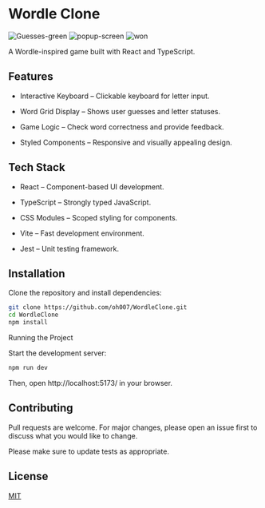 # Wordle Clone


![Guesses-green](https://github.com/user-attachments/assets/36f20049-3ed1-47a0-b276-8be4654b17d7) ![popup-screen](https://github.com/user-attachments/assets/683a3f37-1f56-4ec6-95e8-71ec321d54e3) ![won](https://github.com/user-attachments/assets/b7fecc43-dd66-46be-b9e4-b39423645d3a)


A Wordle-inspired game built with React and TypeScript.

## Features

- Interactive Keyboard – Clickable keyboard for letter input.

- Word Grid Display – Shows user guesses and letter statuses.

- Game Logic – Check word correctness and provide feedback.

- Styled Components – Responsive and visually appealing design.

## Tech Stack

* React – Component-based UI development.

* TypeScript – Strongly typed JavaScript.

* CSS Modules – Scoped styling for components.

* Vite – Fast development environment.

* Jest – Unit testing framework.

## Installation

Clone the repository and install dependencies:
```bash
git clone https://github.com/oh007/WordleClone.git
cd WordleClone
npm install
```

Running the Project

Start the development server:
```bash
npm run dev
```
Then, open http://localhost:5173/ in your browser.
## Contributing

Pull requests are welcome. For major changes, please open an issue first
to discuss what you would like to change.

Please make sure to update tests as appropriate.

## License

[MIT](https://choosealicense.com/licenses/mit/)
